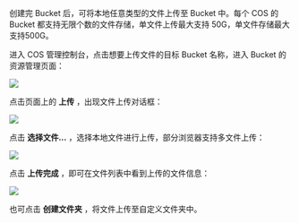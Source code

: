 创建完 Bucket 后，可将本地任意类型的文件上传至 Bucket 中。每个 COS 的 Bucket 都支持无限个数的文件存储，单文件上传最大支持 50G，单文件存储最大支持500G。

进入 COS 管理控制台，点击想要上传文件的目标 Bucket 名称，进入 Bucket 的资源管理页面：

![](https://mccdn.qcloud.com/static/img/4278478bceb5320a669de7bdb128f105/image.jpg)

点击页面上的 **上传** ，出现文件上传对话框：

![](https://mccdn.qcloud.com/static/img/ddcb406303fe11dac3747c08073ed48d/image.png)

点击 **选择文件...** ，选择本地文件进行上传，部分浏览器支持多文件上传：

![](https://mccdn.qcloud.com/static/img/e2b6bf8766fb73af24aa856c0e22eb12/image.png)

点击 **上传完成** ，即可在文件列表中看到上传的文件信息：

![](https://mccdn.qcloud.com/static/img/c89069fd52b91046463171fa59426b7f/image.png)

也可点击 **创建文件夹** ，将文件上传至自定义文件夹中。










